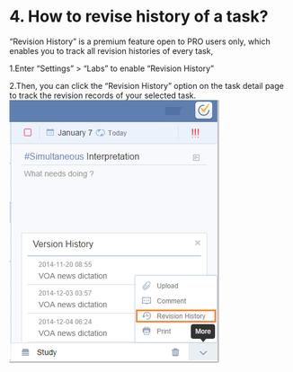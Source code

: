 # 4. How to revise history of a task?
“Revision History” is a premium feature open to PRO users only, which enables you to track all revision histories of every task,

1.Enter “Settings” > “Labs” to enable “Revision History”

2.Then, you can click the “Revision History” option on the task detail page to track the revision records of your selected task.
![](../images/image1.14.4W.png)
